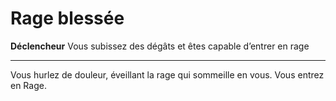 # Rage blessée

<p><strong>Déclencheur</strong> Vous subissez des dégâts et êtes capable d’entrer en rage</p>
<hr>
<p>Vous hurlez de douleur, éveillant la rage qui sommeille en vous. Vous entrez en Rage.</p>